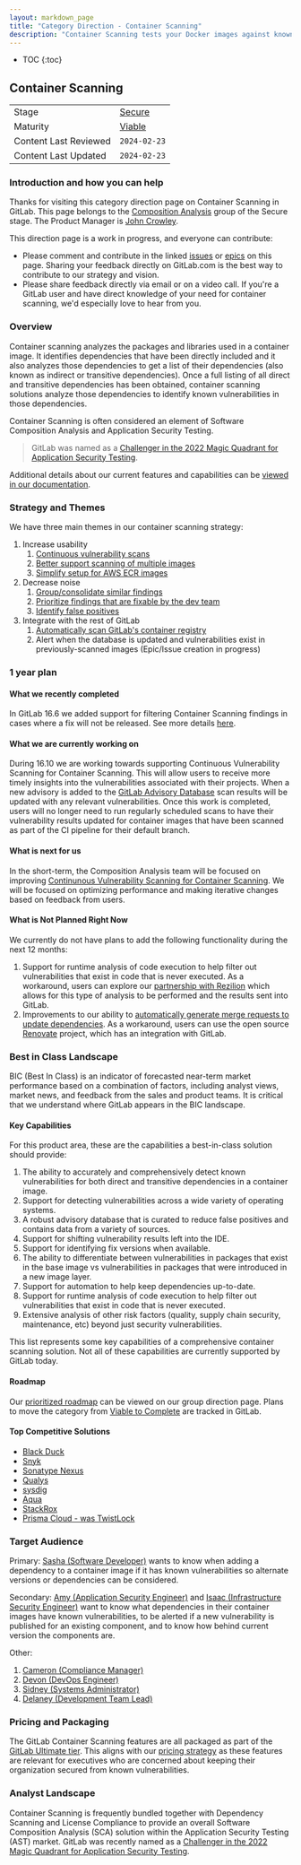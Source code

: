 ```yaml
---
layout: markdown_page
title: "Category Direction - Container Scanning"
description: "Container Scanning tests your Docker images against known vulnerabilities that may affect software that is installed in the image. Learn more!"
---
```


- TOC
{:toc}

## Container Scanning

| | |
| --- | --- |
| Stage | [Secure](https://about.gitlab.com/direction/application_security_testing/) |
| Maturity | [Viable](/direction/#maturity) |
| Content Last Reviewed | `2024-02-23` |
| Content Last Updated  | `2024-02-23` |

### Introduction and how you can help
<!-- Introduce yourself and the category. Use this as an opportunity to point users to the right places for contributing and collaborating with you as the PM -->

Thanks for visiting this category direction page on Container Scanning in GitLab. This page belongs to the [Composition Analysis](https://handbook.gitlab.com/handbook/product/categories/#composition-analysis-group) group of the Secure stage. The Product Manager is [John Crowley](https://gitlab.com/johncrowley).

This direction page is a work in progress, and everyone can contribute:

 - Please comment and contribute in the linked [issues](https://gitlab.com/groups/gitlab-org/-/issues?scope=all&utf8=%E2%9C%93&state=opened&label_name[]=Category%3AContainer%20Scanning) or [epics](https://gitlab.com/groups/gitlab-org/-/epics?state=opened&page=1&sort=start_date_desc&label_name[]=Category:Container+Scanning) on this page. Sharing your feedback directly on GitLab.com is the best way to contribute to our strategy and vision.
 - Please share feedback directly via email or on a video call. If you're a GitLab user and have direct knowledge of your need for container scanning, we'd especially love to hear from you.

### Overview
<!-- Describe your category so that someone who is not familiar with the market space can understand what the product does.
-->

Container scanning analyzes the packages and libraries used in a container image.  It identifies dependencies that have been directly included and it also analyzes those dependencies to get a list of their dependencies (also known as indirect or transitive dependencies).  Once a full listing of all direct and transitive dependencies has been obtained, container scanning solutions analyze those dependencies to identify known vulnerabilities in those dependencies.

Container Scanning is often considered an element of Software Composition Analysis and Application Security Testing.

> GitLab was named as a [Challenger in the 2022 Magic Quadrant for Application Security Testing](https://page.gitlab.com/resources-report-gartner-magic-quadrant-ast-2023.html).

Additional details about our current features and capabilities can be [viewed in our documentation](https://docs.gitlab.com/ee/user/application_security/container_scanning/).

### Strategy and Themes
<!-- Capture the main problems to be solved in market (themes). Describe how you intend to solve these with GitLab (strategy). Provide enough context that someone unfamiliar with the details of the category can understand what is being discussed. -->

We have three main themes in our container scanning strategy:

1. Increase usability
   1. [Continuous vulnerability scans](https://gitlab.com/groups/gitlab-org/-/epics/7886)
   1. [Better support scanning of multiple images](https://gitlab.com/groups/gitlab-org/-/epics/3139)
   1. [Simplify setup for AWS ECR images](https://gitlab.com/groups/gitlab-org/-/epics/6145)
1. Decrease noise
   1. [Group/consolidate similar findings](https://gitlab.com/groups/gitlab-org/-/epics/5801)
   1. [Prioritize findings that are fixable by the dev team](https://gitlab.com/groups/gitlab-org/-/epics/6846)
   1. [Identify false positives](https://gitlab.com/gitlab-org/gitlab/-/issues/10046)
1. Integrate with the rest of GitLab
   1. [Automatically scan GitLab's container registry](https://gitlab.com/groups/gitlab-org/-/epics/2340)
   1. Alert when the database is updated and vulnerabilities exist in previously-scanned images (Epic/Issue creation in progress)

### 1 year plan
<!--
1 year plan for what we will be working on linked to up-to-date epics. This section will be most similar to a "road-map". Items in this section should be linked to issues or epics that are up to date. Indicate relative priority of initiatives in this section so that the audience understands the sequence in which you intend to work on them.
 -->

#### What we recently completed
<!-- Lookback limited to 3 months. Link to the relevant issues or release post items. -->

In GitLab 16.6 we added support for filtering Container Scanning findings in cases where a fix will not be released.  See more details [here](https://gitlab.com/gitlab-org/gitlab/-/issues/423954).

#### What we are currently working on
<!-- Scoped to the current month. This section can contain the items that you choose to highlight on the kickoff call. Only link to issues, not Epics.  -->

During 16.10 we are working towards supporting Continuous Vulnerability Scanning for Container Scanning. This will allow users to receive more timely insights into the vulnerabilities associated with their projects. When a new advisory is added to the [GitLab Advisory Database](https://advisories.gitlab.com/) scan results will be updated with any relevant vulnerabilities.  Once this work is completed, users will no longer need to run regularly scheduled scans to have their vulnerability results updated for container images that have been scanned as part of the CI pipeline for their default branch.

#### What is next for us
<!-- This is a 3 month look ahead for the next iteration that you have planned for the category. This section must provide links to issues or
or to [epics](https://handbook.gitlab.com/handbook/product/product-processes/#epics-for-a-single-iteration) that are scoped to a single iteration. Please do not link to epics encompass a vision that is a longer horizon and don't lay out an iteration plan. -->

In the short-term, the Composition Analysis team will be focused on improving [Continunous Vulnerability Scanning for Container Scanning](https://gitlab.com/groups/gitlab-org/-/epics/10174). We will be focused on optimizing performance and making iterative changes based on feedback from users.

#### What is Not Planned Right Now

We currently do not have plans to add the following functionality during the next 12 months:
1. Support for runtime analysis of code execution to help filter out vulnerabilities that exist in code that is never executed.  As a workaround, users can explore our [partnership with Rezilion](https://about.gitlab.com/blog/2022/03/23/gitlab-rezilion-integration-reduces-vulnerability-backlog-identifies-exploitable-risks-to-fix/) which allows for this type of analysis to be performed and the results sent into GitLab.
1. Improvements to our ability to [automatically generate merge requests to update dependencies](https://docs.gitlab.com/ee/user/application_security/vulnerabilities/index.html#resolve-a-vulnerability). As a workaround, users can use the open source [Renovate](https://github.com/renovatebot/renovate#supported-platforms) project, which has an integration with GitLab.

### Best in Class Landscape
<!-- Blanket description consistent across all pages that clarifies what GitLab means when we say "best in class" -->

BIC (Best In Class) is an indicator of forecasted near-term market performance based on a combination of factors, including analyst views, market news, and feedback from the sales and product teams. It is critical that we understand where GitLab appears in the BIC landscape.

#### Key Capabilities

For this product area, these are the capabilities a best-in-class solution should provide:

1. The ability to accurately and comprehensively detect known vulnerabilities for both direct and transitive dependencies in a container image.
1. Support for detecting vulnerabilities across a wide variety of operating systems.
1. A robust advisory database that is curated to reduce false positives and contains data from a variety of sources.
1. Support for shifting vulnerability results left into the IDE.
1. Support for identifying fix versions when available.
1. The ability to differentiate between vulnerabilities in packages that exist in the base image vs vulnerabilities in packages that were introduced in a new image layer.
1. Support for automation to help keep dependencies up-to-date.
1. Support for runtime analysis of code execution to help filter out vulnerabilities that exist in code that is never executed.
1. Extensive analysis of other risk factors (quality, supply chain security, maintenance, etc) beyond just security vulnerabilities.

This list represents some key capabilities of a comprehensive container scanning solution.  Not all of these capabilities are currently supported by GitLab today.

#### Roadmap
<!-- Key deliverables we're focusing on to build a BIC solution. List the epics by title and link to the epic in GitLab. Minimize additional description here so that the epics can remain the SSOT. This may be duplicative to the 1 year section however for some categories the key deliverables required to become the BIC solution will extend beyond one year and we want to capture all of the gaps. Moreover, the 1 year section may contain work that is not directly related to closing gaps if we are already the BIC or if we are differentiating ourselves.-->

Our [prioritized roadmap](https://about.gitlab.com/direction/application_security_testing/composition-analysis/#priorities) can be viewed on our group direction page.  Plans to move the category from [Viable to Complete](https://gitlab.com/groups/gitlab-org/-/epics/299) are tracked in GitLab.

#### Top Competitive Solutions
<!-- PMs can choose to highlight a primary BIC competitor--or more, if no single clear winner in the category exists; in this section we should indicate: 1. name of competitive product, 2. links to marketing website and documentation, 3. why we view them as the primary BIC competitor -->

- [Black Duck](https://www.blackducksoftware.com/solutions/container-security)
- [Snyk](https://snyk.io/container-vulnerability-management)
- [Sonatype Nexus](https://www.sonatype.com/containers)
- [Qualys](https://www.qualys.com/apps/container-security/)
- [sysdig](https://sysdig.com/products/kubernetes-security/image-scanning/)
- [Aqua](https://www.aquasec.com/products/container-security/)
- [StackRox](https://www.stackrox.com/use-cases/vulnerability-management/)
- [Prisma Cloud - was TwistLock](https://www.paloaltonetworks.com/prisma/cloud/compute-security/container-security)

### Target Audience
<!--
List the personas (https://handbook.gitlab.com/handbook/marketing/strategic-marketing/roles-personas#user-personas) involved in this category.

Look for differences in user's goals or uses that would affect their use of the product. Separate users and customers into different types based on those differences that make a difference.
-->

Primary: [Sasha (Software Developer)](https://handbook.gitlab.com/handbook/product/personas/#sasha-software-developer) wants to know when adding a dependency to a container image if it has known vulnerabilities so alternate versions or dependencies can be considered.

Secondary: [Amy (Application Security Engineer)](https://handbook.gitlab.com/handbook/product/personas/#amy-application-security-engineer) and [Isaac (Infrastructure Security Engineer)](https://handbook.gitlab.com/handbook/product/personas/#isaac-infrastructure-security-engineer) want to know what dependencies in their container images have known vulnerabilities, to be alerted if a new vulnerability is published for an existing component, and to know how behind current version the components are.

Other:
1. [Cameron (Compliance Manager)](https://handbook.gitlab.com/handbook/product/personas/#cameron-compliance-manager)
1. [Devon (DevOps Engineer)](https://handbook.gitlab.com/handbook/product/personas/#devon-devops-engineer)
1. [Sidney (Systems Administrator)](https://handbook.gitlab.com/handbook/product/personas/#sidney-systems-administrator)
1. [Delaney (Development Team Lead)](https://handbook.gitlab.com/handbook/product/personas/#delaney-development-team-lead)

### Pricing and Packaging

The GitLab Container Scanning features are all packaged as part of the [GitLab Ultimate tier](https://about.gitlab.com/pricing/ultimate/). This aligns with our [pricing strategy](https://handbook.gitlab.com/handbook/company/pricing/#pricing-strategy) as these features are relevant for executives who are concerned about keeping their organization secured from known vulnerabilities.

### Analyst Landscape

Container Scanning is frequently bundled together with Dependency Scanning and License Compliance to provide an overall Software Composition Analysis (SCA) solution within the Application Security Testing (AST) market.  GitLab was recently named as a [Challenger in the 2022 Magic Quadrant for Application Security Testing](https://page.gitlab.com/resources-report-gartner-magic-quadrant-ast-2023.html).
